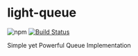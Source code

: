 # light-queue
![npm](https://img.shields.io/npm/v/light-queue.svg) [![Build Status](https://badge.buildkite.com/39d5c21d09d3f7b3f0db463783a64a676b4894e57b31f166a4.svg)](https://buildkite.com/mmujic/light-queue)

Simple yet Powerful Queue Implementation
